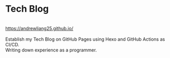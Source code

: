 # Tech Blog
\
https://andrewliang25.github.io/ \
\
Establish my Tech Blog on GitHub Pages using Hexo and GitHub Actions as CI/CD. \
Writing down experience as a programmer.
